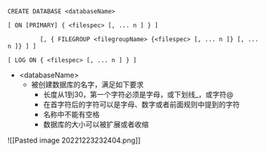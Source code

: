 ```mysql
CREATE DATABASE <databaseName>

[ ON [PRIMARY] { <filespec> [, ... n ] } ]

         [, { FILEGROUP <filegroupName> {<filespec> [, ... n ]} [, ... n ]} ] ]

[ LOG ON { <filespec> [, ... n ] } ] 
```
- \<databaseName\>
	- 被创建数据库的名字，满足如下要求
		- 长度从1到30，第一个字符必须是字母，或下划线_，或字符@
		- 在首字符后的字符可以是字母、数字或者前面规则中提到的字符
		- 名称中不能有空格
		- 数据库的大小可以被扩展或者收缩

![[Pasted image 20221223232404.png]]
